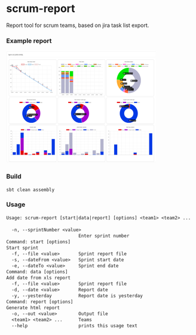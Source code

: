 # scrum-report
Report tool for scrum teams, based on jira task list export.

### Example report

 <img src=https://github.com/ptr07/scrum-report/blob/master/report.png width=400 height=300 />

### Build

```
sbt clean assembly
```

### Usage

```
Usage: scrum-report [start|data|report] [options] <team1> <team2> ...

  -n, --sprintNumber <value>
                           Enter sprint number
Command: start [options]
Start sprint
  -f, --file <value>       Sprint report file
  -s, --dateFrom <value>   Sprint start date
  -e, --dateTo <value>     Sprint end date
Command: data [options]
Add date from xls report
  -f, --file <value>       Sprint report file
  -d, --date <value>       Report date
  -y, --yesterday          Report date is yesterday
Command: report [options]
Generate html report
  -o, --out <value>        Output file
  <team1> <team2> ...      Teams
  --help                   prints this usage text
```



